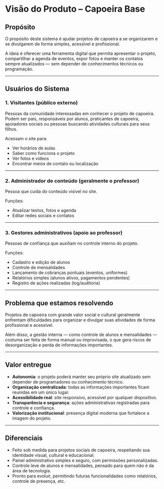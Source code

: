 # Visão do Produto – Capoeira Base

## Propósito

O propósito deste sistema é ajudar projetos de capoeira a se organizarem e se divulgarem de forma simples, acessível e profissional.

A ideia é oferecer uma ferramenta digital que permita apresentar o projeto, compartilhar a agenda de eventos, expor fotos e manter os contatos sempre atualizados — sem depender de conhecimentos técnicos ou programação.

---

## Usuários do Sistema

### 1. Visitantes (público externo)
Pessoas da comunidade interessadas em conhecer o projeto de capoeira.  
Podem ser pais, responsáveis por alunos, praticantes de capoeira, apoiadores sociais ou pessoas buscando atividades culturais para seus filhos.

Acessam o site para:
- Ver horários de aulas
- Saber como funciona o projeto
- Ver fotos e vídeos
- Encontrar meios de contato ou localização

---

### 2. Administrador de conteúdo (geralmente o professor)
Pessoa que cuida do conteúdo visível no site.

Funções:
- Atualizar textos, fotos e agenda
- Editar redes sociais e contatos

---

### 3. Gestores administrativos (apoio ao professor)
Pessoas de confiança que auxiliam no controle interno do projeto.

Funções:
- Cadastro e edição de alunos
- Controle de mensalidades
- Lançamento de cobranças pontuais (eventos, uniformes)
- Relatórios simples (alunos ativos, pagamentos pendentes)
- Registro de ações realizadas (log/auditoria)

---

## Problema que estamos resolvendo

Projetos de capoeira com grande valor social e cultural geralmente enfrentam dificuldades para organizar e divulgar suas atividades de forma profissional e acessível.

Além disso, a gestão interna — como controle de alunos e mensalidades — costuma ser feita de forma manual ou improvisada, o que gera riscos de desorganização e perda de informações importantes.

---

## Valor entregue

- **Autonomia**: o projeto poderá manter seu próprio site atualizado sem depender de programadores ou conhecimento técnico.
- **Organização centralizada**: todas as informações importantes ficam reunidas em um único lugar.
- **Acessibilidade real**: site responsivo, acessível por qualquer dispositivo.
- **Transparência e segurança**: ações administrativas registradas para controle e confiança.
- **Valorização institucional**: presença digital moderna que fortalece a imagem do projeto.

---

## Diferenciais

- Feito sob medida para projetos sociais de capoeira, respeitando sua identidade visual, cultural e educacional.
- Painel administrativo simples e seguro, com permissões personalizadas.
- Controle leve de alunos e mensalidades, pensado para quem não é da área de tecnologia.
- Pronto para evoluir, permitindo futuras funcionalidades como relatórios, controle de presença, etc.
